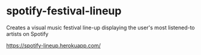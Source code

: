 # spotify-festival-lineup

Creates a visual music festival line-up displaying the user's most listened-to artists on Spotify

https://spotify-lineup.herokuapp.com/
